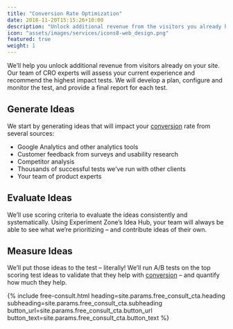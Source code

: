 ```yaml
---
title: "Conversion Rate Optimization"
date: 2018-11-20T15:15:26+10:00
description: "Unlock additional revenue from the visitors you already have on your site"
icon: "assets/images/services/icons8-web_design.png"
featured: true
weight: 1
---
```


We’ll help you unlock additional revenue from visitors already on your site. Our team of CRO experts will assess your current experience and recommend the highest impact tests. We will develop a plan, configure and monitor the test, and provide a final report for each test.

## Generate Ideas

We start by generating ideas that will impact your <a class="glossary-word" href="https://experimentzone.com/support/glossary/#Conversion">conversion</a> rate from several sources:

- Google Analytics and other analytics tools
- Customer feedback from surveys and usability research
- Competitor analysis
- Thousands of successful tests we’ve run with other clients
- Your team of product experts

## Evaluate Ideas

We’ll use scoring criteria to evaluate the ideas consistently and systematically. Using Experiment Zone’s Idea Hub, your team will always be able to see what we’re prioritizing – and contribute ideas of their own.

## Measure Ideas

We’ll put those ideas to the test – literally! We’ll run A/B tests on the top scoring test ideas to validate that they help with <a class="glossary-word" href="https://experimentzone.com/support/glossary/#Conversion">conversion</a> – and quantify how much they help.

{% include free-consult.html heading=site.params.free_consult_cta.heading
subheading=site.params.free_consult_cta.subheading
button_url=site.params.free_consult_cta.button_url
button_text=site.params.free_consult_cta.button_text %}
